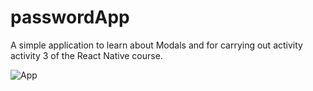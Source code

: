 # passwordApp
A simple application to learn about Modals and for carrying out activity activity 3 of the React Native course.

<img src="https://imgur.com/76URbri.gif" alt="App">
